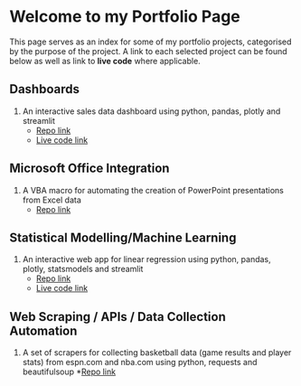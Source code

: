 # Welcome to my Portfolio Page

This page serves as an index for some of my portfolio projects, categorised by the purpose of the project. A link to each selected project can be found below as well as link to **live code** where applicable.

## Dashboards

1. An interactive sales data dashboard using python, pandas, plotly and streamlit
    * [Repo link](https://github.com/MauriceBrown/streamlit-sales-dashboard)
    * [Live code link](https://mauricebrown-streamlit-sales-dashboard-app-2h1wtf.streamlit.app/)

## Microsoft Office Integration

1. A VBA macro for automating the creation of PowerPoint presentations from Excel data
    * [Repo link](https://github.com/MauriceBrown/Excel-to-Powerpoint-VBA)

## Statistical Modelling/Machine Learning
1. An interactive web app for linear regression using python, pandas, plotly, statsmodels and streamlit
    * [Repo link](https://github.com/MauriceBrown/streamlit-regression-analysis)
    * [Live code link](https://mauricebrown-streamlit-regression-analysis-app-dha1go.streamlit.app/)

## Web Scraping / APIs / Data Collection Automation
1. A set of scrapers for collecting basketball data (game results and player stats) from espn.com and nba.com using python, requests and beautifulsoup
      *[Repo link](https://github.com/MauriceBrown/basketball-data-scraper)
